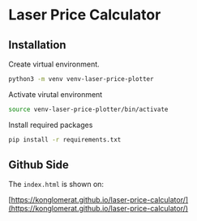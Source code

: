 # Laser Price Calculator

## Installation

Create virtual environment. 

```zsh
python3 -m venv venv-laser-price-plotter
```

Activate virutal environment

```zsh
source venv-laser-price-plotter/bin/activate
```

Install required packages

```zsh
pip install -r requirements.txt
```



## Github Side

The `index.html` is shown on:

[https://konglomerat.github.io/laser-price-calculator/](https://konglomerat.github.io/laser-price-calculator/)






